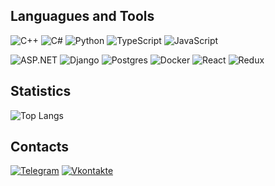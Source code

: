 ## Languagues and Tools

![C++](https://img.shields.io/badge/-C++-262424?style=for-the-badge&logo=C%2B%2B&logoColor=6495ED)
![C#](https://img.shields.io/badge/-C%23-262424?style=for-the-badge&logo=C%23&logoColor=764ABC)
![Python](https://img.shields.io/badge/Python-262424?style=for-the-badge&logo=Python)
![TypeScript](https://img.shields.io/badge/-TypeScript-262424?style=for-the-badge&logo=Typescript)
![JavaScript](https://img.shields.io/badge/-JavaScript-262424?style=for-the-badge&logo=Javascript)

![ASP.NET](https://img.shields.io/badge/Asp.net-262424?style=for-the-badge&logo=Dotnet&logoColor=764ABC)
![Django](https://img.shields.io/badge/Django-262424?style=for-the-badge&logo=Django&logoColor=0c4b33)
![Postgres](https://img.shields.io/badge/Postgres-262424?style=for-the-badge&logo=PostgreSQL)
![Docker](https://img.shields.io/badge/Docker-262424?style=for-the-badge&logo=Docker)
![React](https://img.shields.io/badge/React-262424?style=for-the-badge&logo=React)
![Redux](https://img.shields.io/badge/Redux-262424?style=for-the-badge&logo=Redux&logoColor=764ABC)

## Statistics

![Top Langs](https://github-readme-stats.vercel.app/api/top-langs/?username=aaalace&theme=dark&exclude_repo=nhgp)

## Contacts

[![Telegram](https://img.shields.io/badge/Telegram-262424?style=for-the-badge&logo=Telegram)](https://t.me/aaalace)
[![Vkontakte](https://img.shields.io/badge/VK-262424?style=for-the-badge&logo=Vk&logoColor=0077FF)](https://vk.com/aaalace)
